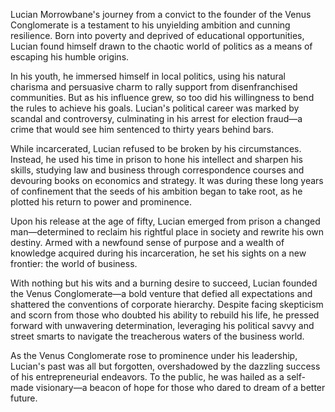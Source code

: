 Lucian Morrowbane's journey from a convict to the founder of the Venus Conglomerate is a testament to his unyielding ambition and cunning resilience. Born into poverty and deprived of educational opportunities, Lucian found himself drawn to the chaotic world of politics as a means of escaping his humble origins.

In his youth, he immersed himself in local politics, using his natural charisma and persuasive charm to rally support from disenfranchised communities. But as his influence grew, so too did his willingness to bend the rules to achieve his goals. Lucian's political career was marked by scandal and controversy, culminating in his arrest for election fraud—a crime that would see him sentenced to thirty years behind bars.

While incarcerated, Lucian refused to be broken by his circumstances. Instead, he used his time in prison to hone his intellect and sharpen his skills, studying law and business through correspondence courses and devouring books on economics and strategy. It was during these long years of confinement that the seeds of his ambition began to take root, as he plotted his return to power and prominence.

Upon his release at the age of fifty, Lucian emerged from prison a changed man—determined to reclaim his rightful place in society and rewrite his own destiny. Armed with a newfound sense of purpose and a wealth of knowledge acquired during his incarceration, he set his sights on a new frontier: the world of business.

With nothing but his wits and a burning desire to succeed, Lucian founded the Venus Conglomerate—a bold venture that defied all expectations and shattered the conventions of corporate hierarchy. Despite facing skepticism and scorn from those who doubted his ability to rebuild his life, he pressed forward with unwavering determination, leveraging his political savvy and street smarts to navigate the treacherous waters of the business world.

As the Venus Conglomerate rose to prominence under his leadership, Lucian's past was all but forgotten, overshadowed by the dazzling success of his entrepreneurial endeavors. To the public, he was hailed as a self-made visionary—a beacon of hope for those who dared to dream of a better future.